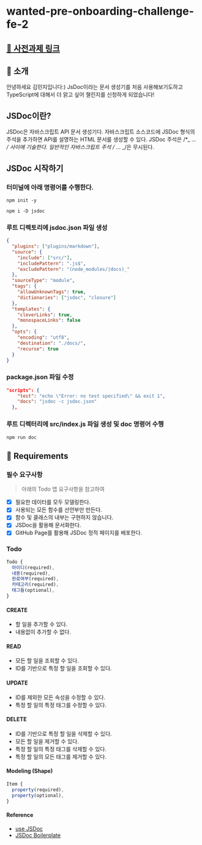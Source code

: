# wanted-pre-onboarding-challenge-fe-2

## [🔗 사전과제 링크](https://ziya312.github.io/wanted-pre-onboarding-challenge-fe-2/)

## 👋 소개

안녕하세요 김민지입니다:)
JsDoc이라는 문서 생성기를 처음 사용해보기도하고 TypeScript에 대해서 더 앍고 싶어 챌린지를 신청하게 되었습니다!

## JSDoc이란?

JSDoc은 자바스크립트 API 문서 생성기다. 자바스크립트 소스코드에 JSDoc 형식의 주석을 추가하면 API를 설명하는 HTML 문서를 생성할 수 있다. JSDoc 주석은 /\*_ ... _/ 사이에 기술한다. 일반적인 자바스크립트 주석 /_ ... _/은 무시된다.

## JSDoc 시작하기
### 터미널에 아래 명령어를 수행한다.
```
npm init -y
```

```
npm i -D jsdoc
```
### 루트 디렉토리에 jsdoc.json 파일 생성
```json
{
  "plugins": ["plugins/markdown"],
  "source": {
    "include": ["src/"],
    "includePattern": ".js$",
    "excludePattern": "(node_modules/|docs)_"
  },
  "sourceType": "module",
  "tags": {
    "allowUnknownTags": true,
    "dictionaries": ["jsdoc", "closure"]
  },
  "templates": {
    "cleverLinks": true,
    "monospaceLinks": false
  },
  "opts": {
    "encoding": "utf8",
    "destination": "./docs/",
    "recurse": true
  }
}
```

### package.json 파일 수정
```json
"scripts": {
    "test": "echo \"Error: no test specified\" && exit 1",
    "docs": "jsdoc -c jsdoc.json"
  },
```

### 루트 디렉터리에 src/index.js 파일 생성 및 doc 명령어 수행
```
npm run doc
```

## 📝 Requirements

### 필수 요구사항

> 아래의 Todo 앱 요구사항을 참고하여

- [x] 필요한 데이터를 모두 모델링한다.
- [x] 사용되는 모든 함수를 선언부만 만든다.
- [x] 함수 및 클래스의 내부는 구현하지 않습니다.
- [x] JSDoc을 활용해 문서화한다.
- [x] GitHub Page를 활용해 JSDoc 정적 페이지를 배포한다.

### Todo

```js
Todo {
  아이디(required),
  내용(required),
  완료여부(required),
  카테고리(required),
  태그들(optional),
}
```

#### CREATE

- 할 일을 추가할 수 있다.
- 내용없이 추가할 수 없다.

#### READ

- 모든 할 일을 조회할 수 있다.
- ID를 기반으로 특정 할 일을 조회할 수 있다.

#### UPDATE

- ID를 제외한 모든 속성을 수정할 수 있다.
- 특정 할 일의 특정 태그를 수정할 수 있다.

#### DELETE

- ID를 기반으로 특정 할 일을 삭제할 수 있다.
- 모든 할 일을 제거할 수 있다.
- 특정 할 일의 특정 태그를 삭제할 수 있다.
- 특정 할 일의 모든 태그를 제거할 수 있다.

#### Modeling (Shape)

```js
Item {
  property(required),
  property(optional),
}
```

#### Reference

- [use JSDoc](https://jsdoc.app)
- [JSDoc Boilerplate](https://github.com/pocojang/jsdoc-boilerplate)
